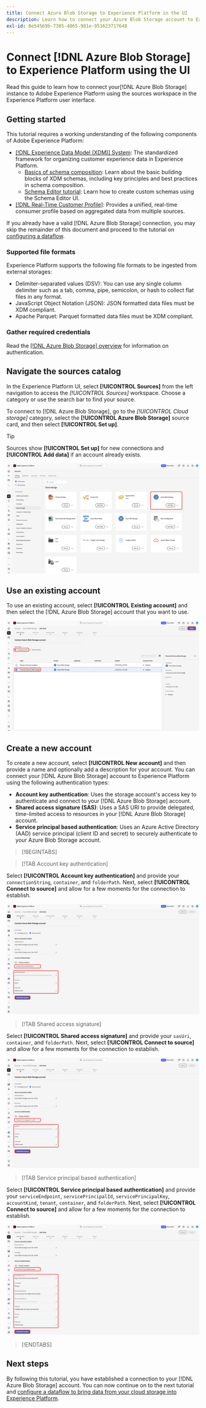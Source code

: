 ```yaml
---
title: Connect Azure Blob Storage to Experience Platform in the UI
description: Learn how to connect your Azure Blob Storage account to Experience Platform using the sources workspace in the UI.
exl-id: 0e54569b-7305-4065-981e-951623717648
---
```

# Connect [!DNL Azure Blob Storage] to Experience Platform using the UI

Read this guide to learn how to connect your[!DNL Azure Blob Storage] instance to Adobe Experience Platform using the sources workspace in the Experience Platform user interface.

## Getting started

This tutorial requires a working understanding of the following components of Adobe Experience Platform:

* [[!DNL Experience Data Model (XDM)] System](../../../../../xdm/home.md): The standardized framework for organizing customer experience data in Experience Platform.
  * [Basics of schema composition](../../../../../xdm/schema/composition.md): Learn about the basic building blocks of XDM schemas, including key principles and best practices in schema composition.
  * [Schema Editor tutorial](../../../../../xdm/tutorials/create-schema-ui.md): Learn how to create custom schemas using the Schema Editor UI.
* [[!DNL Real-Time Customer Profile]](../../../../../profile/home.md): Provides a unified, real-time consumer profile based on aggregated data from multiple sources.

If you already have a valid [!DNL Azure Blob Storage] connection, you may skip the remainder of this document and proceed to the tutorial on [configuring a dataflow](../../dataflow/batch/cloud-storage.md).

### Supported file formats

Experience Platform supports the following file formats to be ingested from external storages:

* Delimiter-separated values (DSV): You can use any single column delimiter such as a tab, comma, pipe, semicolon, or hash to collect flat files in any format.
* JavaScript Object Notation (JSON): JSON formatted data files must be XDM compliant.
* Apache Parquet: Parquet formatted data files must be XDM compliant.

### Gather required credentials

Read the [[!DNL Azure Blob Storage] overview](../../../../connectors/cloud-storage/blob.md#authentication) for information on authentication.

## Navigate the sources catalog

In the Experience Platform UI, select **[!UICONTROL Sources]** from the left navigation to access the *[!UICONTROL Sources]* workspace. Choose a category or use the search bar to find your source.

To connect to [!DNL Azure Blob Storage], go to the *[!UICONTROL Cloud storage]* category, select the **[!UICONTROL Azure Blob Storage]** source card, and then select **[!UICONTROL Set up]**.

>[!TIP]
>
>Sources show **[!UICONTROL Set up]** for new connections and **[!UICONTROL Add data]** if an account already exists.

![The sources catalog with the Azure Blob Storage source selected.](../../../../images/tutorials/create/blob/catalog.png)

## Use an existing account

To use an existing account, select **[!UICONTROL Existing account]** and then select the [!DNL Azure Blob Storage] account that you want to use.

![The existing source interface for Azure Blob Storage.](../../../../images/tutorials/create/blob/existing.png)

## Create a new account

To create a new account, select **[!UICONTROL New account]** and then provide a name and optionally add a description for your account. You can connect your [!DNL Azure Blob Storage] account to Experience Platform using the following authentication types:

* **Account key authentication**: Uses the storage account's access key to authenticate and connect to your [!DNL Azure Blob Storage] account.
* **Shared access signature (SAS)**: Uses a SAS URI to provide delegated, time-limited access to resources in your [!DNL Azure Blob Storage] account.
* **Service principal based authentication**: Uses an Azure Active Directory (AAD) service principal (client ID and secret) to securely authenticate to your Azure Blob Storage account.

>[!BEGINTABS]

>[!TAB Account key authentication]

Select **[!UICONTROL Account key authentication]** and provide your `connectionString`, `container`, and `folderPath`. Next, select **[!UICONTROL Connect to source]** and allow for a few moments for the connection to establish.

![The account key authentication option in the new account creation step.](../../../../images/tutorials/create/blob/account-key.png)

>[!TAB Shared access signature]

Select **[!UICONTROL Shared access signature]** and provide your `sasUri`, `container`, and `folderPath`. Next, select **[!UICONTROL Connect to source]** and allow for a few moments for the connection to establish.

![The shared access signature authentication option in the new account creation step.](../../../../images/tutorials/create/blob/sas.png)

>[!TAB Service principal based authentication]

Select **[!UICONTROL Service principal based authentication]** and provide your `serviceEndpoint`, `servicePrincipalId`, `servicePrincipalKey`, `accountKind`, `tenant`, `container`, and `folderPath`. Next, select **[!UICONTROL Connect to source]** and allow for a few moments for the connection to establish.

![The service principal based authentication option in the new account creation step.](../../../../images/tutorials/create/blob/service-principal.png)

>[!ENDTABS]

## Next steps

By following this tutorial, you have established a connection to your [!DNL Azure Blob Storage] account. You can now continue on to the next tutorial and [configure a dataflow to bring data from your cloud storage into Experience Platform](../../dataflow/batch/cloud-storage.md).
